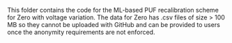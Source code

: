 This folder contains the code for the ML-based PUF recalibration scheme for Zero with voltage variation. 
The data for Zero has .csv files of size > 100 MB so they cannot be uploaded with GitHub and can be provided to users once the anonymity requirements are not enforced.
